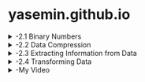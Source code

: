 # yasemin.github.io
<details>
<summary>-2.1 Binary Numbers</summary>
Main idea:
Computers represent all data using the binary system, which only uses 0s and 1s. Each digit’s position represents a power of 2.
  
Example or concept learned:
For instance, the binary number 0101 equals 5 in decimal because it represents 0*8 + 1*4 + 0*2 + 1*1 = 5.

Reflection:
I learned that computers can only process data in binary, which means everything from images to songs is stored using combinations of 0s and 1s. 
This matters because it shows how all digital information is simplified into a universal language.This is fascinating because it shows how complex systems are built on a very simple foundation.

Question:
How do computers convert complex information like colors and sounds into binary so quickly and accurately?
</details>
<details>
<summary>-2.2 Data Compression</summary>
Main idea:
Data compression reduces the size of digital files by removing repetition or unnecessary information so they use less storage and transmit faster.

Example or concept learned:
I learned about Run-Length Encoding (RLE), which shortens repeated bits like 11110000 : (4,1)(4,0). Lossy compression (like JPEG or MP3) removes details humans don’t notice, while lossless compression keeps every bit of original data.

Reflection:
I found it interesting that compression allows faster file sharing but sometimes sacrifices quality. It made me realize how important compression is for things like streaming and texting. I was surprised that lossy compression permanently deletes data, which shows the trade-off between saving space and keeping perfect quality.

Question:
Is there a way to design a compression method that keeps all the data (like lossless) but is as efficient as lossy compression?
</details>

<details>
<summary>-2.3 Extracting Information from Data</summary>
Main idea:
Before data can be used, computers must clean, organize, and validate it to remove errors and inconsistencies. This process is called data cleaning and helps ensure accuracy in analysis.

Example or concept learned:
For example, survey results like “AP CSP,” “ap csp,” and “AP Computer Science Principles” must be cleaned to be treated as the same response.

Reflection:
I realized that data cleaning is one of the most important steps in data science because raw data is often messy or biased. This matters in real life when analyzing surveys, polls, or research results. Without cleaning, we could draw wrong conclusions or make poor decisions based on faulty information.

Question:
Can machine learning algorithms fully clean and organize data automatically, or will humans always be needed for context and judgment?
  
</details>

<details>
<summary>-2.4 Transforming Data</summary>
Main idea:
Transforming data means modifying, combining, or visualizing data to make it more useful and understandable. This often involves programs like Google Sheets or Excel, or even programming tools that help analyze trends.

Example or concept learned:
For instance, spreadsheet functions can calculate averages, and graphs or charts can visualize trends in large datasets for better decision making.

Reflection:
I learned that transforming and visualizing data helps people quickly identify patterns and make data-driven decisions. This is how companies, scientists, and governments use data in the real world. It’s interesting that behind every simple graph or chart, there’s a huge process of organizing and transforming information.

Question:
How do big tech companies handle transforming massive data sets, like millions of users’ search histories, in real time?
  
</details>

<details>
<summary>-My Video</summary>
https://drive.google.com/file/d/11Jcfd-ekgKxisfiRhTucz6YQ5uREFhAj/view?usp=sharing
</details>


